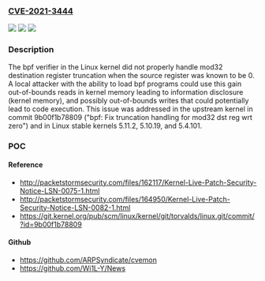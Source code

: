 ### [CVE-2021-3444](https://cve.mitre.org/cgi-bin/cvename.cgi?name=CVE-2021-3444)
![](https://img.shields.io/static/v1?label=Product&message=kernel&color=blue)
![](https://img.shields.io/static/v1?label=Version&message=trunk%3C%205.12-rc1%20&color=brighgreen)
![](https://img.shields.io/static/v1?label=Vulnerability&message=CWE-681%3A%20Incorrect%20Conversion%20between%20Numeric%20Types&color=brighgreen)

### Description

The bpf verifier in the Linux kernel did not properly handle mod32 destination register truncation when the source register was known to be 0. A local attacker with the ability to load bpf programs could use this gain out-of-bounds reads in kernel memory leading to information disclosure (kernel memory), and possibly out-of-bounds writes that could potentially lead to code execution. This issue was addressed in the upstream kernel in commit 9b00f1b78809 ("bpf: Fix truncation handling for mod32 dst reg wrt zero") and in Linux stable kernels 5.11.2, 5.10.19, and 5.4.101.

### POC

#### Reference
- http://packetstormsecurity.com/files/162117/Kernel-Live-Patch-Security-Notice-LSN-0075-1.html
- http://packetstormsecurity.com/files/164950/Kernel-Live-Patch-Security-Notice-LSN-0082-1.html
- https://git.kernel.org/pub/scm/linux/kernel/git/torvalds/linux.git/commit/?id=9b00f1b78809

#### Github
- https://github.com/ARPSyndicate/cvemon
- https://github.com/Wi1L-Y/News

